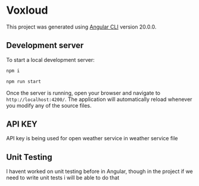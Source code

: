 # Voxloud

This project was generated using [Angular CLI](https://github.com/angular/angular-cli) version 20.0.0.

## Development server

To start a local development server:

```bash
npm i
```

```bash
npm run start
```

Once the server is running, open your browser and navigate to `http://localhost:4200/`. The application will automatically reload whenever you modify any of the source files.

## API KEY
API key is being used for open weather service in weather service file

## Unit Testing
I havent worked on unit testing before in Angular, though in the project if we need to write unit tests i will be able to do that